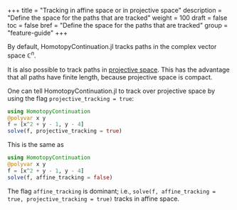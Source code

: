 +++
title = "Tracking in affine space or in projective space"
description = "Define the space for the paths that are tracked"
weight = 100
draft = false
toc = false
bref = "Define the space for the paths that are tracked"
group = "feature-guide"
+++

By default, HomotopyContinuation.jl tracks paths in the complex vector space $\mathbb{C}^n$.

It is also possible to track paths in [projective space](https://en.wikipedia.org/wiki/Projective_space). This has the advantage that all paths have finite length, because projective space is compact.

One can tell HomotopyContinuation.jl to track over projective space by using the flag `projective_tracking = true`:

```julia
using HomotopyContinuation
@polyvar x y
f = [x^2 + y - 1, y - 4]
solve(f, projective_tracking = true)
```

This is the same as
```julia
using HomotopyContinuation
@polyvar x y
f = [x^2 + y - 1, y - 4]
solve(f, affine_tracking = false)
```

The flag `affine_tracking` is dominant; i.e., `solve(f, affine_tracking = true, projective_tracking = true)` tracks in affine space.
